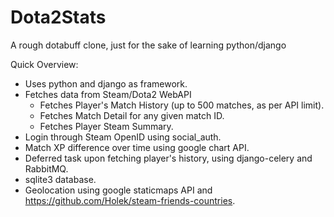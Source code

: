 Dota2Stats
==========

A rough dotabuff clone, just for the sake of learning python/django

Quick Overview:
* Uses python and django as framework.
* Fetches data from Steam/Dota2 WebAPI
  * Fetches Player's Match History (up to 500 matches, as per API limit).
  * Fetches Match Detail for any given match ID.
  * Fetches Player Steam Summary.
* Login through Steam OpenID using social_auth.
* Match XP difference over time using google chart API.
* Deferred task upon fetching player's history, using django-celery and RabbitMQ.
* sqlite3 database.
* Geolocation using google staticmaps API and https://github.com/Holek/steam-friends-countries.
